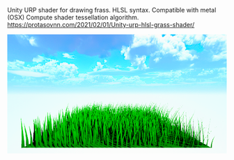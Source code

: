 Unity URP shader for drawing frass.
HLSL syntax. Compatible with metal (OSX)
Compute shader tessellation algorithm.
https://protasovnn.com/2021/02/01/Unity-urp-hlsl-grass-shader/


![alt text](https://github.com/nekech/Unity-HLSL-Grass/blob/main/grass.png?raw=true)
